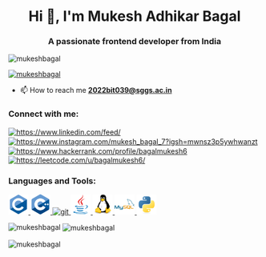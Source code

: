 <h1 align="center">Hi 👋, I'm Mukesh Adhikar Bagal</h1>
<h3 align="center">A passionate frontend developer from India</h3>

<p align="left"> <img src="https://komarev.com/ghpvc/?username=mukeshbagal&label=Profile%20views&color=0e75b6&style=flat" alt="mukeshbagal" /> </p>

<p align="left"> <a href="https://github.com/ryo-ma/github-profile-trophy"><img src="https://github-profile-trophy.vercel.app/?username=mukeshbagal" alt="mukeshbagal" /></a> </p>

- 📫 How to reach me **2022bit039@sggs.ac.in**

<h3 align="left">Connect with me:</h3>
<p align="left">
<a href="https://linkedin.com/in/https://www.linkedin.com/feed/" target="blank"><img align="center" src="https://raw.githubusercontent.com/rahuldkjain/github-profile-readme-generator/master/src/images/icons/Social/linked-in-alt.svg" alt="https://www.linkedin.com/feed/" height="30" width="40" /></a>
<a href="https://instagram.com/https://www.instagram.com/mukesh_bagal_7?igsh=mwnsz3p5ywhwanzt" target="blank"><img align="center" src="https://raw.githubusercontent.com/rahuldkjain/github-profile-readme-generator/master/src/images/icons/Social/instagram.svg" alt="https://www.instagram.com/mukesh_bagal_7?igsh=mwnsz3p5ywhwanzt" height="30" width="40" /></a>
<a href="https://www.hackerrank.com/https://www.hackerrank.com/profile/bagalmukesh6" target="blank"><img align="center" src="https://raw.githubusercontent.com/rahuldkjain/github-profile-readme-generator/master/src/images/icons/Social/hackerrank.svg" alt="https://www.hackerrank.com/profile/bagalmukesh6" height="30" width="40" /></a>
<a href="https://www.leetcode.com/https://leetcode.com/u/bagalmukesh6/" target="blank"><img align="center" src="https://raw.githubusercontent.com/rahuldkjain/github-profile-readme-generator/master/src/images/icons/Social/leet-code.svg" alt="https://leetcode.com/u/bagalmukesh6/" height="30" width="40" /></a>
</p>

<h3 align="left">Languages and Tools:</h3>
<p align="left"> <a href="https://www.cprogramming.com/" target="_blank" rel="noreferrer"> <img src="https://raw.githubusercontent.com/devicons/devicon/master/icons/c/c-original.svg" alt="c" width="40" height="40"/> </a> <a href="https://www.w3schools.com/cpp/" target="_blank" rel="noreferrer"> <img src="https://raw.githubusercontent.com/devicons/devicon/master/icons/cplusplus/cplusplus-original.svg" alt="cplusplus" width="40" height="40"/> </a> <a href="https://git-scm.com/" target="_blank" rel="noreferrer"> <img src="https://www.vectorlogo.zone/logos/git-scm/git-scm-icon.svg" alt="git" width="40" height="40"/> </a> <a href="https://www.java.com" target="_blank" rel="noreferrer"> <img src="https://raw.githubusercontent.com/devicons/devicon/master/icons/java/java-original.svg" alt="java" width="40" height="40"/> </a> <a href="https://www.linux.org/" target="_blank" rel="noreferrer"> <img src="https://raw.githubusercontent.com/devicons/devicon/master/icons/linux/linux-original.svg" alt="linux" width="40" height="40"/> </a> <a href="https://www.mysql.com/" target="_blank" rel="noreferrer"> <img src="https://raw.githubusercontent.com/devicons/devicon/master/icons/mysql/mysql-original-wordmark.svg" alt="mysql" width="40" height="40"/> </a> <a href="https://www.python.org" target="_blank" rel="noreferrer"> <img src="https://raw.githubusercontent.com/devicons/devicon/master/icons/python/python-original.svg" alt="python" width="40" height="40"/> </a> </p>

<p><img align="left" src="https://github-readme-stats.vercel.app/api/top-langs?username=mukeshbagal&show_icons=true&locale=en&layout=compact" alt="mukeshbagal" /></p>

<p>&nbsp;<img align="center" src="https://github-readme-stats.vercel.app/api?username=mukeshbagal&show_icons=true&locale=en" alt="mukeshbagal" /></p>

<p><img align="center" src="https://github-readme-streak-stats.herokuapp.com/?user=mukeshbagal&" alt="mukeshbagal" /></p>

